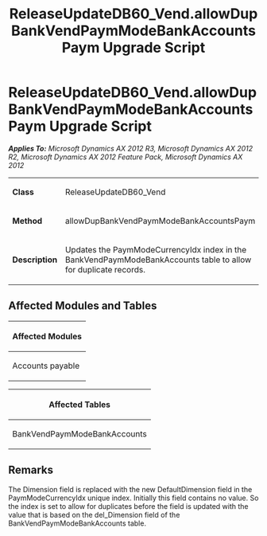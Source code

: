 ﻿---
title: ReleaseUpdateDB60_Vend.allowDupBankVendPaymModeBankAccountsPaym Upgrade Script
TOCTitle: ReleaseUpdateDB60_Vend.allowDupBankVendPaymModeBankAccountsPaym Upgrade Script
ms:assetid: d5f61a7e-2c1c-01bf-6eea-ed535b5a987d
ms:mtpsurl: https://msdn.microsoft.com/en-us/library/JJ687033(v=AX.60)
ms:contentKeyID: 49711481
ms.date: 05/18/2015
mtps_version: v=AX.60
---

# ReleaseUpdateDB60\_Vend.allowDupBankVendPaymModeBankAccountsPaym Upgrade Script 


_**Applies To:** Microsoft Dynamics AX 2012 R3, Microsoft Dynamics AX 2012 R2, Microsoft Dynamics AX 2012 Feature Pack, Microsoft Dynamics AX 2012_

<table>
<colgroup>
<col style="width: 50%" />
<col style="width: 50%" />
</colgroup>
<tbody>
<tr class="odd">
<td><p><strong>Class</strong></p></td>
<td><p>ReleaseUpdateDB60_Vend</p></td>
</tr>
<tr class="even">
<td><p><strong>Method</strong></p></td>
<td><p>allowDupBankVendPaymModeBankAccountsPaym</p></td>
</tr>
<tr class="odd">
<td><p><strong>Description</strong></p></td>
<td><p>Updates the PaymModeCurrencyIdx index in the BankVendPaymModeBankAccounts table to allow for duplicate records.</p></td>
</tr>
</tbody>
</table>


## Affected Modules and Tables

<table>
<colgroup>
<col style="width: 100%" />
</colgroup>
<thead>
<tr class="header">
<th><p>Affected Modules</p></th>
</tr>
</thead>
<tbody>
<tr class="odd">
<td><p>Accounts payable</p></td>
</tr>
</tbody>
</table>


<table>
<colgroup>
<col style="width: 100%" />
</colgroup>
<thead>
<tr class="header">
<th><p>Affected Tables</p></th>
</tr>
</thead>
<tbody>
<tr class="odd">
<td><p>BankVendPaymModeBankAccounts</p></td>
</tr>
</tbody>
</table>


## Remarks

The Dimension field is replaced with the new DefaultDimension field in the PaymModeCurrencyIdx unique index. Initially this field contains no value. So the index is set to allow for duplicates before the field is updated with the value that is based on the del\_Dimension field of the BankVendPaymModeBankAccounts table.

  


